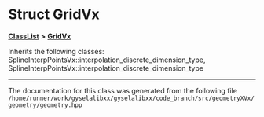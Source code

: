 

# Struct GridVx



[**ClassList**](annotated.md) **>** [**GridVx**](structGridVx.md)








Inherits the following classes: SplineInterpPointsVx::interpolation_discrete_dimension_type,  SplineInterpPointsVx::interpolation_discrete_dimension_type































































------------------------------
The documentation for this class was generated from the following file `/home/runner/work/gyselalibxx/gyselalibxx/code_branch/src/geometryXVx/geometry/geometry.hpp`

